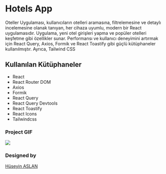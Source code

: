 # Hotels App

Oteller Uygulaması, kullanıcıların otelleri aramasına, filtrelemesine ve detaylı incelemesine olanak tanıyan, her cihaza uyumlu, modern bir React uygulamasıdır. Uygulama, yeni otel girişleri yapma ve popüler otelleri keşfetme gibi özellikler sunar. Performansı ve kullanıcı deneyimini artırmak için React Query, Axios, Formik ve React Toastify gibi güçlü kütüphaneler kullanılmıştır. Ayrıca, Tailwind CSS


## Kullanılan Kütüphaneler

- React
- React Router DOM
- Axios
- Formik
- React Query
- React Query Devtools
- React Toastify
- React Icons
- Tailwindcss


### Project GIF


![](./frontend//public/Aug-25-2024%2022-22-59.gif)



###  Designed by 
<a href="https://www.linkedin.com/in/huseyin-aslan-128519203/" target="_blank">Hüseyin ASLAN</a> 
